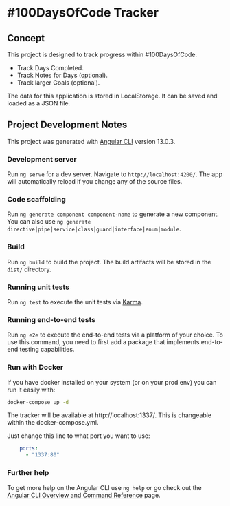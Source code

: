 # #100DaysOfCode Tracker

## Concept

This project is designed to track progress within #100DaysOfCode.

* Track Days Completed.
* Track Notes for Days (optional).
* Track larger Goals (optional).

The data for this application is stored in LocalStorage. It can be saved and loaded as a JSON file.

## Project Development Notes

This project was generated with [Angular CLI](https://github.com/angular/angular-cli) version 13.0.3.

### Development server

Run `ng serve` for a dev server. Navigate to `http://localhost:4200/`. The app will automatically reload if you change
any of the source files.

### Code scaffolding

Run `ng generate component component-name` to generate a new component. You can also
use `ng generate directive|pipe|service|class|guard|interface|enum|module`.

### Build

Run `ng build` to build the project. The build artifacts will be stored in the `dist/` directory.

### Running unit tests

Run `ng test` to execute the unit tests via [Karma](https://karma-runner.github.io).

### Running end-to-end tests

Run `ng e2e` to execute the end-to-end tests via a platform of your choice. To use this command, you need to first add a
package that implements end-to-end testing capabilities.


### Run with Docker

If you have docker installed on your system (or on your prod env) you can run it easily with:

```bash
docker-compose up -d 
```

The tracker will be available at http://localhost:1337/. This is changeable within the docker-compose.yml.

Just change this line to what port you want to use:

```yaml
    ports:
      - "1337:80"
```

### Further help

To get more help on the Angular CLI use `ng help` or go check out
the [Angular CLI Overview and Command Reference](https://angular.io/cli) page.
